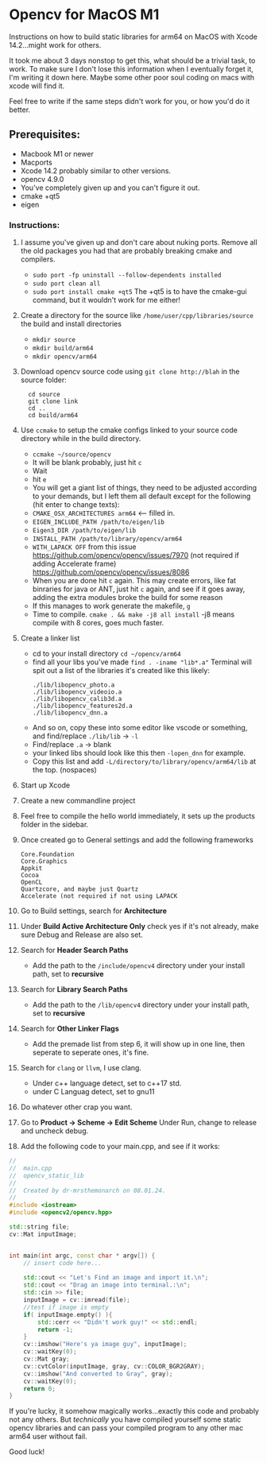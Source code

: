 # Opencv for MacOS M1
Instructions on how to build static libraries for arm64 on MacOS with Xcode 14.2...might work for others.


It took me about 3 days nonstop to get this, what should be a trivial task, to work. To make sure I don't lose this information when I eventually forget it, I'm writing it down here. Maybe some other poor soul coding on macs with xcode will find it.

Feel free to write if the same steps didn't work for you, or how you'd do it better.

## Prerequisites:
- Macbook M1 or newer
- Macports
- Xcode 14.2 probably similar to other versions.
- opencv 4.9.0
- You've completely given up and you can't figure it out.
- cmake +qt5
- eigen

### Instructions:
1. I assume you've given up and don't care about nuking ports. Remove all the old packages you had that are probably breaking cmake and compilers.
   - `sudo port -fp uninstall --follow-dependents installed`
   - `sudo port clean all`
   - `sudo port install cmake +qt5` The +qt5 is to have the cmake-gui command, but it wouldn't work for me either!
  
2. Create a directory for the source like `/home/user/cpp/libraries/source` the build and install directories
   - `mkdir source`
   - `mkdir build/arm64`
   - `mkdir opencv/arm64`
     
4. Download opencv source code using `git clone http://blah` in the source folder:
   ```
     cd source
     git clone link
     cd ..
     cd build/arm64
   ```
5. Use `ccmake` to setup the cmake configs linked to your source code directory while in the build directory.
   - `ccmake ~/source/opencv`
   - It will be blank probably, just hit `c`
   - Wait
   - hit `e`
   - You will get a giant list of things, they need to be adjusted according to your demands, but I left them all default except for the following (hit enter to change texts):
   - `CMAKE_OSX_ARCHITECTURES arm64` <-- filled in.
   - `EIGEN_INCLUDE_PATH /path/to/eigen/lib`
   - `Eigen3_DIR /path/to/eigen/lib`
   - `INSTALL_PATH /path/to/library/opencv/arm64`
   - `WITH_LAPACK OFF` from this issue https://github.com/opencv/opencv/issues/7970 (not required if adding Accelerate frame) https://github.com/opencv/opencv/issues/8086
   - When you are done hit `c` again. This may create errors, like fat binraries for java or ANT, just hit `c` again, and see if it goes away, adding the extra modules broke the build for some reason
   - If this manages to work generate the makefile, `g`
   - Time to compile. `cmake . && make -j8 all install` -j8 means compile with 8 cores, goes much faster.

6. Create a linker list
   - cd to your install directory `cd ~/opencv/arm64`
   - find all your libs you've made `find . -iname "lib*.a"`
     Terminal will spit out a list of the libraries it's created like this likely:
     ```
     ./lib/libopencv_photo.a
     ./lib/libopencv_videoio.a
     ./lib/libopencv_calib3d.a
     ./lib/libopencv_features2d.a
     ./lib/libopencv_dnn.a
      ```
   - And so on, copy these into some editor like vscode or something, and find/replace `./lib/lib` -> `-l` 
   - Find/replace `.a` -> blank
   - your linked libs should look like this then `-lopen_dnn` for example.
   - Copy this list and add `-L/directory/to/library/opencv/arm64/lib` at the top. (nospaces)

7. Start up Xcode
8. Create a new commandline project
9. Feel free to compile the hello world immediately, it sets up the products folder in the sidebar.
10. Once created go to General settings and add the following frameworks
    ```
    Core.Foundation
    Core.Graphics
    Appkit
    Cocoa
    OpenCL
    Quartzcore, and maybe just Quartz
    Accelerate (not required if not using LAPACK
    ```
11. Go to Build settings, search for **Architecture**
12. Under **Build Active Architecture Only** check yes if it's not already, make sure Debug and Release are also set.
13. Search for **Header Search Paths**
    - Add the path to the `/include/opencv4` directory under your install path, set to **recursive**
14. Search for **Library Search Paths**
    - Add the path to the `/lib/opencv4` directory under your install path, set to **recursive**
15. Search for **Other Linker Flags**
    - Add the premade list from step 6, it will show up in one line, then seperate to seperate ones, it's fine.
16. Search for `clang` or `llvm`, I use clang.
    - Under c++ language detect, set to c++17 std.
    - under C Languag detect, set to gnu11
17. Do whatever other crap you want.
18. Go to **Product -> Scheme -> Edit Scheme** Under Run, change to release and uncheck debug.
19. Add the following code to your main.cpp, and see if it works:
```c++
//
//  main.cpp
//  opencv_static_lib
//
//  Created by dr-mrsthemonarch on 08.01.24.
//
#include <iostream>
#include <opencv2/opencv.hpp>

std::string file;
cv::Mat inputImage;


int main(int argc, const char * argv[]) {
    // insert code here...
    
    std::cout << "Let's Find an image and import it.\n";
    std::cout << "Drag an image into terminal.:\n";
    std::cin >> file;
    inputImage = cv::imread(file);
    //test if image is empty
    if( inputImage.empty() ){
        std::cerr << "Didn't work guy!" << std::endl;
        return -1;
    }
    cv::imshow("Here's ya image guy", inputImage);
    cv::waitKey(0);
    cv::Mat gray;
    cv::cvtColor(inputImage, gray, cv::COLOR_BGR2GRAY);
    cv::imshow("And converted to Gray", gray);
    cv::waitKey(0);
    return 0;
}
```
If you're lucky, it somehow magically works...exactly this code and probably not any others. But _technically_ you have compiled yourself some static opencv libraries and can pass your compiled program to any other mac arm64 user without fail.

Good luck!
     
